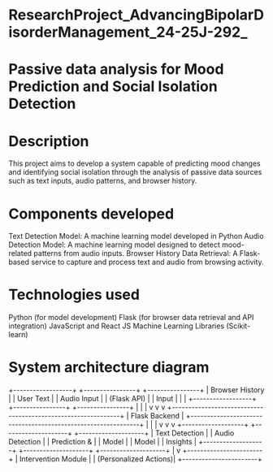 # ResearchProject_AdvancingBipolarDisorderManagement_24-25J-292_
# Passive data analysis for Mood Prediction and Social Isolation Detection 

# Description

This project aims to develop a system capable of predicting mood changes and identifying social isolation through the analysis of passive data sources such as text inputs, audio patterns, and browser history.

# Components developed

Text Detection Model: A machine learning model developed in Python
Audio Detection Model: A machine learning model designed to detect mood-related patterns from audio inputs.
Browser History Data Retrieval: A Flask-based service to capture and process text and audio from browsing activity.

# Technologies used 

Python (for model development)
Flask (for browser data retrieval and API integration)
JavaScript and React JS
Machine Learning Libraries (Scikit-learn)

# System architecture diagram

+------------------+          +----------------+          +----------------+
|  Browser History |          |  User Text     |          |   Audio Input  |
|  (Flask API)     |          |  Input         |          |                |
+------------------+          +----------------+          +----------------+
         |                           |                          |
         v                           v                          v
+--------------------------------------------------------------+
|                      Flask Backend                           |
+--------------------------------------------------------------+
         |                           |                          |
         v                           v                          v
+-------------------+       +--------------------+       +--------------------+
| Text Detection    |       | Audio Detection    |       |  Prediction &       |
| Model             |       | Model              |       |  Insights           |
+-------------------+       +--------------------+       +--------------------+
                                       |
                                       v
                            +-----------------------+
                            | Intervention Module   |
                            | (Personalized Actions)|
                            +-----------------------+
